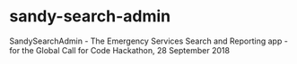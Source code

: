 # sandy-search-admin
SandySearchAdmin - The Emergency Services Search and Reporting app - for the Global Call for Code Hackathon, 28 September 2018
